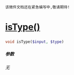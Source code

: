     该微件文档还在紧急编写中,敬请期待!
[isType()](http://twinh.github.com/widget/api/isType)
=====================================================



### 
```php
void isType($input, $type)
```

##### 参数
*无*

